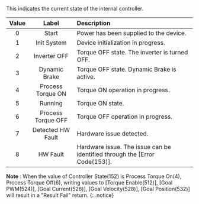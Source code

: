 This indicates the current state of the internal controller.

| Value |   Label             | Description                                                |
|:-----:|:-------------------:|:-----------------------------------------------------------|
| 0     | Start               | Power has been supplied to the device.                     |
| 1     | Init System         | Device initialization in progress.                         |
| 2     | Inverter OFF        | Torque OFF state. The inverter is turned OFF.              |
| 3     | Dynamic Brake       | Torque OFF state. Dynamic Brake is active.                 |
| 4     | Process Torque ON   | Torque ON operation in progress.                           |
| 5     | Running             | Torque ON state.                                           |
| 6     | Process Torque OFF  | Torque OFF operation in progress.                          |
| 7     | Detected HW Fault   | Hardware issue detected.                                   |
| 8     | HW Fault            | Hardware issue. The issue can be identified through the [Error Code(153)]. |


**Note** : When the value of Controller State(152) is Process Torque On(4), Process Torque Off(6), writing values to [Torque Enable(512)], [Goal PWM(524)], [Goal Current(526)], [Goal Velocity(528)], [Goal Position(532)] will result in a "Result Fail" return.
{: .notice}
